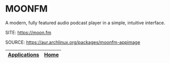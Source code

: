 # MOONFM

 A modern, fully featured audio podcast player in a simple, 
 intuitive interface.

 SITE: https://moon.fm

 SOURCE: https://aur.archlinux.org/packages/moonfm-appimage

 | [Applications](https://portable-linux-apps.github.io/apps.html) | [Home](https://portable-linux-apps.github.io)
 | --- | --- |
